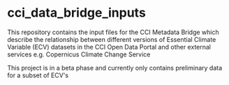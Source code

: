 # cci_data_bridge_inputs

This repository contains the input files for the CCI Metadata Bridge which describe the relationship between different versions of Essential Climate Variable (ECV) datasets in the CCI Open Data Portal and other external services e.g. Copernicus Climate Change Service

This project is in a beta phase and currently only contains preliminary data for a subset of ECV's
